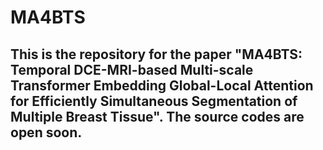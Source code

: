 # MA4BTS

## This is the repository for the paper "MA4BTS: Temporal DCE-MRI-based Multi-scale Transformer Embedding Global-Local Attention for Efficiently Simultaneous Segmentation of Multiple Breast Tissue". The source codes are open soon. 
